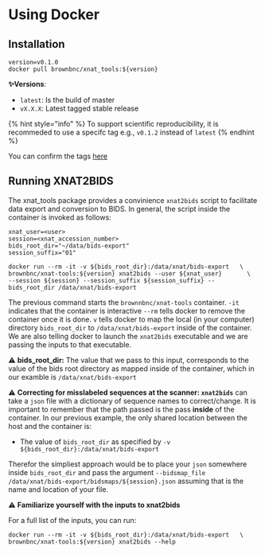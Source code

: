 # Using Docker

## Installation

```text
version=v0.1.0
docker pull brownbnc/xnat_tools:${version}
```

**✨Versions**_:_

* `latest`: Is the build of master
* `vX.X.X`: Latest tagged stable release

{% hint style="info" %}
To support scientific reproducibility, it is recommeded to use a specifc tag e.g., `v0.1.2` instead of `latest`
{% endhint %}

You can confirm the tags [here](https://hub.docker.com/repository/docker/brownbnc/xnat-tools/tags?page=1)

## Running XNAT2BIDS

The xnat\_tools package provides a convinience `xnat2bids` script to facilitate data export and conversion to BIDS. In general, the script inside the container is invoked as follows:

```text
xnat_user=<user>
session=<xnat_accession_number>
bids_root_dir="~/data/bids-export"
session_suffix="01"

docker run --rm -it -v ${bids_root_dir}:/data/xnat/bids-export   \
brownbnc/xnat-tools:${version} xnat2bids --user ${xnat_user}       \
--session ${session} --session_suffix ${session_suffix} --bids_root_dir /data/xnat/bids-export
```

The previous command starts the `brownnbnc/xnat-tools` container. `-it` indicates that the container is interactive `--rm` tells docker to remove the container once it is done. `v` tells docker to map the local \(in your computer\) directory `bids_root_dir` to `/data/xnat/bids-export` inside of the container. We are also telling docker to launch the `xnat2bids` executable and we are passing the inputs to that executable.

⚠️ **bids\_root\_dir:** The value that we pass to this input, corresponds to the value of the bids root directory as mapped inside of the container, which in our examble is `/data/xnat/bids-export`

⚠️ **Correcting for misslabeled sequences at the scanner: `xnat2bids`** can take a `json` file with a dictionary of sequence names to correct/change. It is important to remember that the path passed is the pass **inside** of the container. In our previous example, the only shared location between the host and the container is:

* The value of `bids_root_dir` as specified by `-v ${bids_root_dir}:/data/xnat/bids-export`

Therefor the simpliest approach would be to place your `json` somewhere inside `bids_root_dir` and pass the argument `--bidsmap_file /data/xnat/bids-export/bidsmaps/${session}.json` assuming that is the name and location of your file.

⚠️ **Familiarize yourself with the inputs to xnat2bids**

For a full list of the inputs, you can run:

```text
docker run --rm -it -v ${bids_root_dir}:/data/xnat/bids-export   \
brownbnc/xnat-tools:${version} xnat2bids --help
```

